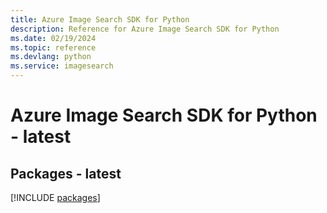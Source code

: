 ```yaml
---
title: Azure Image Search SDK for Python
description: Reference for Azure Image Search SDK for Python
ms.date: 02/19/2024
ms.topic: reference
ms.devlang: python
ms.service: imagesearch
---
```

# Azure Image Search SDK for Python - latest
## Packages - latest
[!INCLUDE [packages](image-search-index.md)]
